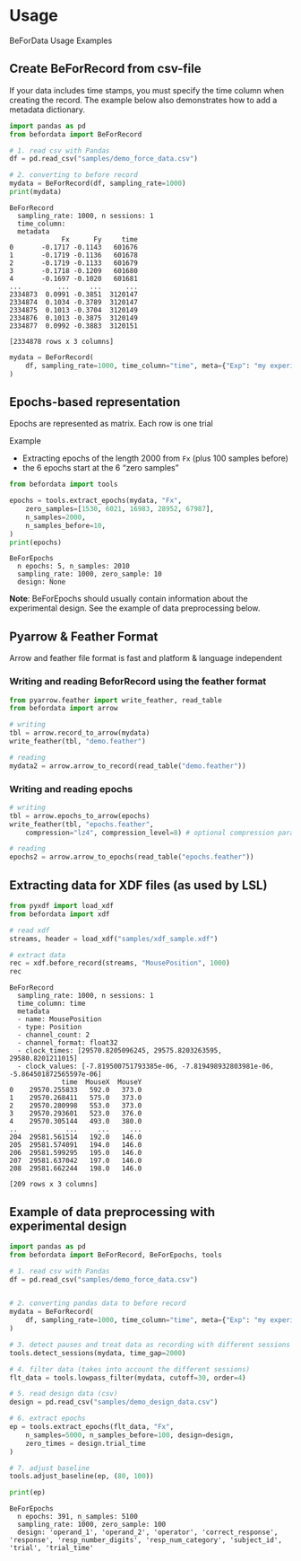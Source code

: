 # Usage


BeForData Usage Examples

## Create BeForRecord from csv-file

If your data includes time stamps, you must specify the time column when
creating the record. The example below also demonstrates how to add a
metadata dictionary.

``` python
import pandas as pd
from befordata import BeForRecord

# 1. read csv with Pandas
df = pd.read_csv("samples/demo_force_data.csv")

# 2. converting to before record
mydata = BeForRecord(df, sampling_rate=1000)
print(mydata)
```

    BeForRecord
      sampling_rate: 1000, n sessions: 1
      time_column:
      metadata
                 Fx      Fy     time
    0       -0.1717 -0.1143   601676
    1       -0.1719 -0.1136   601678
    2       -0.1719 -0.1133   601679
    3       -0.1718 -0.1209   601680
    4       -0.1697 -0.1020   601681
    ...         ...     ...      ...
    2334873  0.0991 -0.3851  3120147
    2334874  0.1034 -0.3789  3120147
    2334875  0.1013 -0.3704  3120149
    2334876  0.1013 -0.3875  3120149
    2334877  0.0992 -0.3883  3120151

    [2334878 rows x 3 columns]

``` python
mydata = BeForRecord(
    df, sampling_rate=1000, time_column="time", meta={"Exp": "my experiment"}
)
```

## Epochs-based representation

Epochs are represented as matrix. Each row is one trial

Example

-   Extracting epochs of the length 2000 from `Fx` (plus 100 samples
    before)
-   the 6 epochs start at the 6 “zero samples”

``` python
from befordata import tools

epochs = tools.extract_epochs(mydata, "Fx",
    zero_samples=[1530, 6021, 16983, 28952, 67987],
    n_samples=2000,
    n_samples_before=10,
)
print(epochs)
```

    BeForEpochs
      n epochs: 5, n_samples: 2010
      sampling_rate: 1000, zero_sample: 10
      design: None

**Note**: BeForEpochs should usually contain information about the
experimental design. See the example of data preprocessing below.

## Pyarrow & Feather Format

Arrow and feather file format is fast and platform & language
independent

### Writing and reading BeforRecord using the feather format

``` python
from pyarrow.feather import write_feather, read_table
from befordata import arrow

# writing
tbl = arrow.record_to_arrow(mydata)
write_feather(tbl, "demo.feather")

# reading
mydata2 = arrow.arrow_to_record(read_table("demo.feather"))
```

### Writing and reading epochs

``` python
# writing
tbl = arrow.epochs_to_arrow(epochs)
write_feather(tbl, "epochs.feather",
    compression="lz4", compression_level=8) # optional compression parameters

# reading
epochs2 = arrow.arrow_to_epochs(read_table("epochs.feather"))
```

## Extracting data for XDF files (as used by LSL)

``` python
from pyxdf import load_xdf
from befordata import xdf

# read xdf
streams, header = load_xdf("samples/xdf_sample.xdf")

# extract data
rec = xdf.before_record(streams, "MousePosition", 1000)
rec
```

    BeForRecord
      sampling_rate: 1000, n sessions: 1
      time_column: time
      metadata
      - name: MousePosition
      - type: Position
      - channel_count: 2
      - channel_format: float32
      - clock_times: [29570.8205096245, 29575.8203263595, 29580.8201211015]
      - clock_values: [-7.819500751793385e-06, -7.819498932803981e-06, -5.864501872565597e-06]
                 time  MouseX  MouseY
    0    29570.255833   592.0   373.0
    1    29570.268411   575.0   373.0
    2    29570.280998   553.0   373.0
    3    29570.293601   523.0   376.0
    4    29570.305144   493.0   380.0
    ..            ...     ...     ...
    204  29581.561514   192.0   146.0
    205  29581.574091   194.0   146.0
    206  29581.599295   195.0   146.0
    207  29581.637042   197.0   146.0
    208  29581.662244   198.0   146.0

    [209 rows x 3 columns]

## Example of data preprocessing with experimental design

``` python
import pandas as pd
from befordata import BeForRecord, BeForEpochs, tools

# 1. read csv with Pandas
df = pd.read_csv("samples/demo_force_data.csv")


# 2. converting pandas data to before record
mydata = BeForRecord(
    df, sampling_rate=1000, time_column="time", meta={"Exp": "my experiment"}
)

# 3. detect pauses and treat data as recording with different sessions
tools.detect_sessions(mydata, time_gap=2000)

# 4. filter data (takes into account the different sessions)
flt_data = tools.lowpass_filter(mydata, cutoff=30, order=4)

# 5. read design data (csv)
design = pd.read_csv("samples/demo_design_data.csv")

# 6. extract epochs
ep = tools.extract_epochs(flt_data, "Fx",
    n_samples=5000, n_samples_before=100, design=design,
    zero_times = design.trial_time
)

# 7. adjust baseline
tools.adjust_baseline(ep, (80, 100))

print(ep)
```

    BeForEpochs
      n epochs: 391, n_samples: 5100
      sampling_rate: 1000, zero_sample: 100
      design: 'operand_1', 'operand_2', 'operator', 'correct_response', 'response', 'resp_number_digits', 'resp_num_category', 'subject_id', 'trial', 'trial_time'
